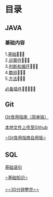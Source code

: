# 目录
## JAVA
### 基础内容

1.[基础](JAVA/基础学习/基础.md)🍉🍉🍉  
2.[运算符](JAVA/基础学习/运算符.md)🍉🍉🍉  
3.[判断和循环](JAVA/基础学习/判断和循环.md)🍉🍉🍉  
4.[数组](JAVA/基础学习/数组.md)🍉🍉🍉  
5.[方法](JAVA/基础学习/方法.md)🍉🍉🍉  



[必备插件](JAVA/工具库/必备插件.md)🍉🍉🍉🍉🍉



## Git

[Git食用指南（简单版）](GIT操作/Git食用指南（无逻辑版）.md)

[本地文件上传至Github](GIT操作/文件上传至Github(单次).md)

[⭐Git食用指南自用版⭐](GIT操作/Git食用指南自用版.md)

## SQL
[基础语句](SQL/基础语句.md)

[⭐基础知识⭐](SQL/基础知识.md)

[⭐⭐30分钟整完⭐⭐](SQL/30分钟整完.md)